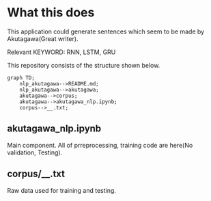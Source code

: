 # What this does
This application could generate sentences which seem to be made by Akutagawa(Great writer).

Relevant KEYWORD: RNN, LSTM, GRU


This repository consists of the structure shown below.

```mermaid
graph TD;
    nlp_akutagawa-->README.md;
    nlp_akutagawa-->akutagawa;
    akutagawa-->corpus;
    akutagawa-->akutagawa_nlp.ipynb;
    corpus-->__.txt;
```

## akutagawa_nlp.ipynb
Main component. All of prreprocessing, training code are here(No validation, Testing).

## corpus/__.txt
Raw data used for training and testing.
     
